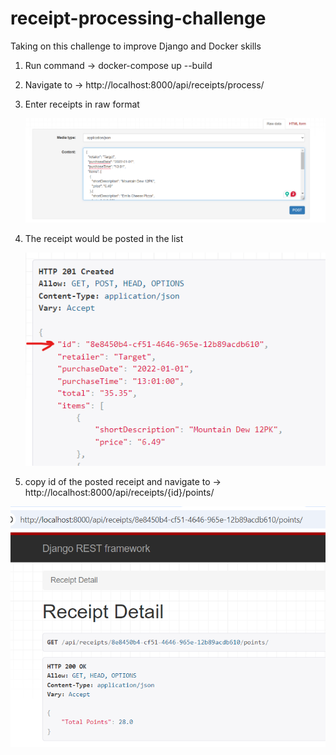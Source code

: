 # receipt-processing-challenge
Taking on this challenge to improve Django and Docker skills

1. Run command -> docker-compose up --build

2. Navigate to -> http://localhost:8000/api/receipts/process/

3. Enter receipts in raw format 

    ![](./screenshot/input.png)

4. The receipt would be posted in the list

    <img src="./screenshot/posted.png" alt="Posted Screenshot" width="500"/>

5. copy id of the posted receipt and navigate to -> http://localhost:8000/api/receipts/{id}/points/

![](./screenshot/points.png)